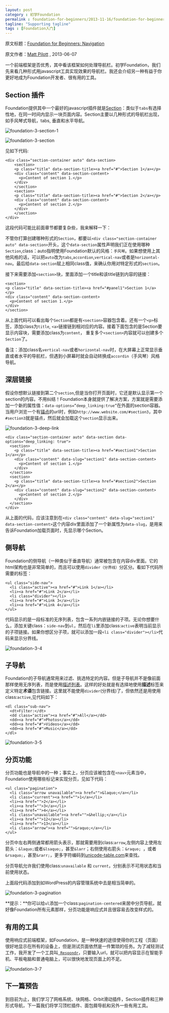 ```yaml
---
layout: post
category : 初学Foundation
permalink : foundation-for-beginners/2013-11-16/foundation-for-beginners-navigation/
tagline: "Supporting tagline"
tags : [Foundation入门]
---
```


原文标题：[Foundation for Beginners: Navigation](http://webdesign.tutsplus.com/tutorials/htmlcss-tutorials/foundation-for-beginners-navigation/)

原文作者：[Matt Pilott](http://webdesign.tutsplus.com/author/matt-pilott/) , 2013-06-07

一个前端框架是否优秀，其中看该框架如何处理导航栏。初学Foundation，我们先来看几种形式用javascript工具实现效果的导航栏。我还会介绍另一种有益于你更好地成为Foundation开发者、很有用的工具。

## Section 插件 ##

Foundation提供其中一个最好的javascript插件就是[Section](http://foundation.zurb.com/docs/components/section.html)：类似于`tabs`有选择性地，在同一时间内显示一块页面内容。Section主要以几种形式的导航栏出现，如手风琴式导航，tabs, 垂直和水平导航。

<!--break-->

![foundation-3-section-1](http://pigerla.com/assets/images/20131116/foundation-3-section-1.png)

![foundation-3-section](http://pigerla.com/assets/images/20131116/foundation-3-section.png)

见如下代码:

    <div class="section-container auto" data-section>
	  	<section>
	    <p class="title" data-section-title><a href="#">Section 1</a></p>
	    <div class="content" data-section-content>
	      <p>Content of section 1.</p>
	    </div>
	  	</section>
	  	<section>
	    <p class="title" data-section-title><a href="#">Section 2</a></p>
	    <div class="content" data-section-content>
	      <p>Content of section 2.</p>
	    </div>
	  	</section>
	</div>

这段代码可能比前面章节都要复杂些，我来解释一下：

不管你打算创建哪种形式的`Section`，都要以`<div class="section-container auto" data-section>`开头，这个`data-section`属性声明我们正在使用哪种`Section`,class：auto指明使用Foundation默认的风格：`手风琴`。如果想使用上其他风格的话，可以把`auto`改为`tabs`,`accordion`,`vertical-nav`或者是`horizontal-nav`。最后给`data-section`赋上相同class值，来确认你用对特定形式的`section`。

接下来需要添加`<section>`块，里面添加一个title和该title链到内容的链接：

    <section>
    <p class="title" data-section-title><a href="#panel1">Section 1</a></p>
    <div class="content" data-section-content>
      <p>Content of section 1.</p>
    </div>
	</section>

从上面代码可以看出每个`Section`都是有`<section>`容器包含着。还有一个`<p>`标签，添加class为`title`, `<a>`链接链到相对应的内容。接着下面包含的是Section要显示内容块，需要添加class为`content`， 重复多个`<section>`内容就可以创建多个`Section`了。

备注：添加class名`vertical-nav`或者`horizontal-nav`时，在大屏幕上正常显示垂直或者水平的导航栏，但遇到小屏幕时就会自动转换成`accordin`（手风琴）风格导航。

## 深层链接 ##

假设你想默认链接到第二个`section`,但是当你打开页面时，它还是默认显示第一个section的内容。不用纠结！Foundation本身就提供了解决方案，方案就是需要添加一个新的属性值：`data-options=”deep_linking:true”`在外面的section容器。当用户浏览一个有[锚点](http://en.wikipedia.org/wiki/Fragment_identifier)的url时，例如`http://www.website.com/#section3`，其中`#section3`就是锚点，然后就会加载这个`section`显示出来。


![foundation-3-deep-link](http://pigerla.com/assets/images/20131116/foundation-3-deep-link.png)

    <div class="section-container auto" data-section data-options="deep_linking: true">
	  <section>
	    <p class="title" data-section-title><a href="#section1">Section 1</a></p>
	    <div class="content" data-slug="section1" data-section-content>
	      <p>Content of section 1.</p>
	    </div>
	  </section>
	  <section>
	    <p class="title" data-section-title><a href="#section2">Section 2</a></p>
	    <div class="content" data-slug="section2" data-section-content>
	      <p>Content of section 2.</p>
	    </div>
	  </section>
	</div>

从上面的代码，应该注意到在`<div class="content" data-slug="section1" data-section-content>`这个内容div里面添加了一个新属性为`data-slug`，是用来告诉Foundation加载页面时，先显示哪个Section。

## 侧导航  ##

Foundation的侧导航（一种类似于垂直导航）通常被包含在内容div里面。它的html架构也是非常简单的，而且可以使用`divider（分界线）`分区分。看如下代码所需要的标签：
    
    <ul class="side-nav">
      <li class="active"><a href="#">Link 1</a></li>
      <li><a href="#">Link 2</a></li>
      <li class="divider"></li>
      <li><a href="#">Link 3</a></li>
      <li><a href="#">Link 4</a></li>
    </ul>

代码显示的是一段标准的无序列表，包含一系列内嵌链接的子项。无论你想要什么，添加关键class：`side-nav`到`ul`，然后在`li`里添加class:`active`表明当前显示的子项链接。如果你想区分子项，就可以添加一段`<li class="divider"></li>`代码来显示分界线。


![foundation-3-4](http://pigerla.com/assets/images/20131116/foundation-3-4.jpg)

## 子导航 ##

Foundation的子导航通常用来过滤、挑选特定的内容。但是子导航并不是像前面那样使用无序列表，而是使用[描述列表](http://hub.tutsplus.com/articles/community-project-style-a-description-list--webdesign-8735)。这样的好处就是有选择地使用**描述**标签来定义特定**术语**包含链接。这里就不能使用`divider`(分界线)了，但依然还是用使用class:`active`,见代码如下：

    <dl class="sub-nav">
	  <dt>Filter:</dt>
	  <dd class="active"><a href="#">All</a></dd>
	  <dd><a href="#">Photos</a></dd>
	  <dd><a href="#">Videos</a></dd>
	  <dd><a href="#">Music</a></dd>
	</dl>


![foundation-3-5](http://pigerla.com/assets/images/20131116/foundation-3-5.jpg)

## 分页功能 ##

分页功能也是导航中的一种；事实上，分页应该被包含在`<nav>`元素当中，Foundation使用哪些标记来实现分页，见如下代码：

    <ul class="pagination">
      <li class="arrow unavailable"><a href="">&laquo;</a></li>
      <li class="current"><a href="">1</a></li>
      <li><a href="">2</a></li>
      <li><a href="">3</a></li>
      <li><a href="">4</a></li>
      <li class="unavailable"><a href="">&hellip;</a></li>
      <li><a href="">12</a></li>
      <li><a href="">13</a></li>
      <li class="arrow"><a href="">&raquo;</a></li>
    </ul>

分页中左右两侧通常都用箭头表示，那就需要用到class:`arrow`,左侧内容上使用左箭头：`&laquo;`或者`&lsaquo;`，甚至`&larr`；右侧使用右箭头：`&raquo; `，或者` &rsaquo;`，甚至`&rarr;`，更多字符编码到[unicode-table.com](http://unicode-table.com/en/search/?q=arrow)来查找。

分页导航允许我们使用class:`unavailable` 和 `current`，分别表示不可用状态和当前使用状态。

上面段代码添加到如WordPress的内容管理系统中去是相当简单的。

![foundation-3-pagination](http://pigerla.com/assets/images/20131116/foundation-3-pagination.png)

**提示：**你可以给`ul`添加一个class:`pagination-centered`来居中分页导航，就好像Foundation所有元素那样，分页功能是响应式并且很容易去改变样式的。

## 有用的工具 ##

使用响应式前端框架，如Foundation，是一种快速的途径使得你的工程（页面）很好地显示在所有的设备上，但是测试页面依然是一件繁琐的任务。为了减轻测试工作，我开发了一个工具叫[` Respondr`](http://respondr.webhoard.net/)，只要输入url，就可以把内容显示在智能手机、平板电脑和普通电脑上，可以很快地发现页面上的不足。


![foundation-3-7](http://pigerla.com/assets/images/20131116/foundation-3-7.jpg)

## 下一篇预告 ##

到目前为止，我们学习了网格系统、块网格、Orbit滑动插件，Section插件和三种形式导航，下一篇我们将学习顶栏插件、面包屑导航和另外一些有用工具。